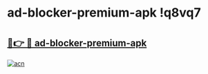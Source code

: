 # ad-blocker-premium-apk !q8vq7

# <h2><a href="https://hg349t.esa.edu.pl?title=ad-blocker-premium-apk&ref=q8vq7">🔗👉 🔴 ad-blocker-premium-apk</a></h2>

[![acn](https://github.com/user-attachments/assets/0f9c940e-d8b0-45ae-aac7-cd30a18b3e1c)](https://hg349t.esa.edu.pl?title=ad-blocker-premium-apk&ref=q8vq7)

